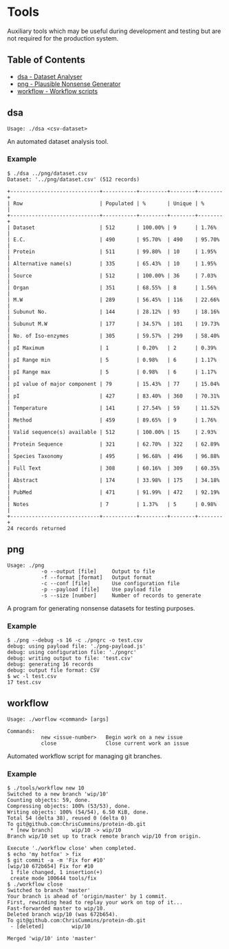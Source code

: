 # Tools

Auxiliary tools which may be useful during development and testing but are not
required for the production system.

## Table of Contents

* [dsa - Dataset Analyser](#dsa)
* [png - Plausible Nonsense Generator](#png)
* [workflow - Workflow scripts](#workflow)

## dsa
    Usage: ./dsa <csv-dataset>

An automated dataset analysis tool.

### Example

    $ ./dsa ../png/dataset.csv
    Dataset: '../png/dataset.csv' (512 records)

    +-----------------------------+-----------+---------+--------+--------+
    | Row                         | Populated | %       | Unique | %      |
    +-----------------------------+-----------+---------+--------+--------+
    | Dataset                     | 512       | 100.00% | 9      | 1.76%  |
    | E.C.                        | 490       | 95.70%  | 490    | 95.70% |
    | Protein                     | 511       | 99.80%  | 10     | 1.95%  |
    | Alternative name(s)         | 335       | 65.43%  | 10     | 1.95%  |
    | Source                      | 512       | 100.00% | 36     | 7.03%  |
    | Organ                       | 351       | 68.55%  | 8      | 1.56%  |
    | M.W                         | 289       | 56.45%  | 116    | 22.66% |
    | Subunut No.                 | 144       | 28.12%  | 93     | 18.16% |
    | Subunut M.W                 | 177       | 34.57%  | 101    | 19.73% |
    | No. of Iso-enzymes          | 305       | 59.57%  | 299    | 58.40% |
    | pI Maximum                  | 1         | 0.20%   | 2      | 0.39%  |
    | pI Range min                | 5         | 0.98%   | 6      | 1.17%  |
    | pI Range max                | 5         | 0.98%   | 6      | 1.17%  |
    | pI value of major component | 79        | 15.43%  | 77     | 15.04% |
    | pI                          | 427       | 83.40%  | 360    | 70.31% |
    | Temperature                 | 141       | 27.54%  | 59     | 11.52% |
    | Method                      | 459       | 89.65%  | 9      | 1.76%  |
    | Valid sequence(s) available | 512       | 100.00% | 15     | 2.93%  |
    | Protein Sequence            | 321       | 62.70%  | 322    | 62.89% |
    | Species Taxonomy            | 495       | 96.68%  | 496    | 96.88% |
    | Full Text                   | 308       | 60.16%  | 309    | 60.35% |
    | Abstract                    | 174       | 33.98%  | 175    | 34.18% |
    | PubMed                      | 471       | 91.99%  | 472    | 92.19% |
    | Notes                       | 7         | 1.37%   | 5      | 0.98%  |
    +-----------------------------+-----------+---------+--------+--------+
    24 records returned

## png
    Usage: ./png
               -o --output [file]     Output to file
               -f --format [format]   Output format
               -c --conf [file]       Use configuration file
               -p --payload [file]    Use payload file
               -s --size [number]     Number of records to generate

A program for generating nonsense datasets for testing purposes.

### Example

    $ ./png --debug -s 16 -c ./pngrc -o test.csv
    debug: using payload file: './png-payload.js'
    debug: using configuration file: './pngrc'
    debug: writing output to file: 'test.csv'
    debug: generating 16 records
    debug: output file format: CSV
    $ wc -l test.csv
    17 test.csv

## workflow
    Usage: ./worflow <command> [args]

    Commands:
               new <issue-number>   Begin work on a new issue
               close                Close current work an issue

Automated workflow script for managing git branches.

### Example

    $ ./tools/workflow new 10
    Switched to a new branch 'wip/10'
    Counting objects: 59, done.
    Compressing objects: 100% (53/53), done.
    Writing objects: 100% (54/54), 6.50 KiB, done.
    Total 54 (delta 38), reused 0 (delta 0)
    To git@github.com:ChrisCummins/protein-db.git
     * [new branch]      wip/10 -> wip/10
    Branch wip/10 set up to track remote branch wip/10 from origin.

    Execute './workflow close' when completed.
    $ echo 'my hotfox' > fix
    $ git commit -a -m 'Fix for #10'
    [wip/10 672b654] Fix for #10
     1 file changed, 1 insertion(+)
     create mode 100644 tools/fix
    $ ./workflow close
    Switched to branch 'master'
    Your branch is ahead of 'origin/master' by 1 commit.
    First, rewinding head to replay your work on top of it...
    Fast-forwarded master to wip/10.
    Deleted branch wip/10 (was 672b654).
    To git@github.com:ChrisCummins/protein-db.git
     - [deleted]         wip/10

    Merged 'wip/10' into 'master'
